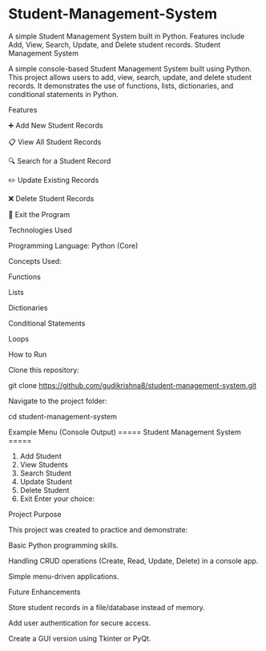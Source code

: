 # Student-Management-System
A simple Student Management System built in Python. Features include Add, View, Search, Update, and Delete student records.
Student Management System

A simple console-based Student Management System built using Python.
This project allows users to add, view, search, update, and delete student records.
It demonstrates the use of functions, lists, dictionaries, and conditional statements in Python.
 
Features

➕ Add New Student Records

📋 View All Student Records

🔍 Search for a Student Record

✏️ Update Existing Records

❌ Delete Student Records

🚪 Exit the Program

Technologies Used

Programming Language: Python (Core)

Concepts Used:

Functions

Lists

Dictionaries

Conditional Statements

Loops

How to Run

Clone this repository:

git clone https://github.com/gudikrishna8/student-management-system.git


Navigate to the project folder:

cd student-management-system


Example Menu (Console Output)
===== Student Management System =====
1. Add Student
2. View Students
3. Search Student
4. Update Student
5. Delete Student
6. Exit
Enter your choice:

Project Purpose

This project was created to practice and demonstrate:

Basic Python programming skills.

Handling CRUD operations (Create, Read, Update, Delete) in a console app.

Simple menu-driven applications.

Future Enhancements

Store student records in a file/database instead of memory.

Add user authentication for secure access.

Create a GUI version using Tkinter or PyQt.

